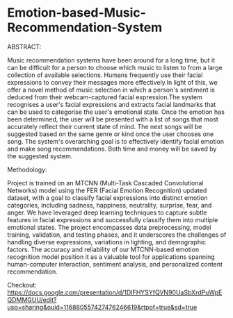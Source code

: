 # Emotion-based-Music-Recommendation-System

ABSTRACT:

Music recommendation systems have been around for a long time, but it can be difficult for a person to choose which music to listen to from a large collection of available selections.
Humans frequently use their facial expressions to convey their messages more effectively.In light of this, we offer a novel method of music selection in which a person's sentiment is deduced from their webcam-captured facial expression.The system recognises a user's facial expressions and extracts facial landmarks that can be used to categorise the user's emotional state. Once the emotion has been determined, the user will be presented with a list of songs that most accurately reflect their current state of mind. The next songs will be suggested based on the same genre or kind once the user chooses one song. The system's overarching goal is to effectively identify facial emotion and make song recommendations. Both time and money will be saved by the suggested system.

Methodology:

Project is trained on an MTCNN (Multi-Task Cascaded Convolutional Networks) model using the FER (Facial Emotion Recognition) updated dataset, with a goal to classify facial expressions into distinct emotion categories, including sadness, happiness, neutrality, surprise, fear, and anger. We have leveraged deep learning techniques to capture subtle features in facial expressions and successfully classify them into multiple emotional states. The project encompasses data preprocessing, model training, validation, and testing phases, and it underscores the challenges of handling diverse expressions, variations in lighting, and demographic factors. The accuracy and reliability of our MTCNN-based emotion recognition model position it as a valuable tool for applications spanning human-computer interaction, sentiment analysis, and personalized content recommendation. 

Checkout: https://docs.google.com/presentation/d/1DIFHYSYfQVN90UaSbXrdPuWpEQDMMGUU/edit?usp=sharing&ouid=116880557427476246619&rtpof=true&sd=true 
